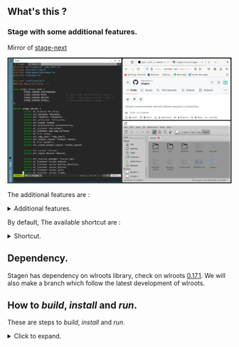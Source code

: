 ## What's this ?

### Stage with some additional features.

Mirror of [stage-next](https://gitlab.com/lidgl/stage-next)

![Stagen with pseudo tile](/stagen.png "Stagen + pseudo tile")

The additional features are :

<details>
  <summary>Additional features.</summary>

- Tap to click support, for touchpad laptop users.
- Close window function, to close window via keybind.
- Window manipulation function via keybind.
    - Move window to any direction (left, right, up, down and center).
    - Resize window to any direction (left, right, up, down and half width and height of screen).
    - Maximize window.
    - Snap window to any direction (left, right, up, down and center).
    - Pseudo minimize.
    - Fullscreen window.
- launcher (wofi).
- Screencopy protokol to support screenshot.
- Primary selection protocol.
- Simple background color.
- Simple exclusive zone to place a bar / panel at right, toggleable. The only tested and working panel is lxqt-panel.
- Simple rule for a specific app_id / title, e.g for lxqt-panel.
- Screenshot via external tool (grim), for fullscreen screenshot and focused-window screenshot.
- Simple show desktop.
- Send to desktop, send all minimized windows back to desktop / surface.
- Cursor theme option, we can set the cursor theme using these envs, **XCURSOR_THEME** (cursor theme) and **XCURSOR_SIZE** (cursor size).
- Window maximizing and minimizing via decoration button. 
- Support for simple virtual keyboard and virtual pointer support, allowing us to use tools that need virtual keyboard and virtual pointer support (e.g. wtype, ydotool).
- Simple popup unconstrain, works on maximized window only.
- Workspace feature, optional.
- Half_width_height function, resizing window so the window has half width and height of screen.
- Support for compilation / build using meson.

</details>

By default, The available shortcut are :

<details>
  <summary>Shortcut.</summary>

- mod + enter : Open terminal (foot).
- mod + p : Open launcher (wofi).
- mod + h : maximize window vertically to left.
- mod + l : maximize window vertically to right.
- mod + f : maximize window.
- mod + shift + f : fullscreen window.
- mod + Shift + q : close / quit compositor.
- mod + q : close / kill window.
- mod + j : send window to the lowest / minimize.
- mod + k : send window to the highest position.
- mod + {left, right, up, down} : move window to left, right, up, down.
- mod + shift + {l, h, k, j} : resize window to left, right, up, down.
- mod + shift + {r, e, t, w} : move window to most left, right, up, down of the screen.
- mod + Tab : cycle window.
- mod + z : toggle exclusive zone.
- mod + w : screenshot for the focused-window.
- mod + shift + p : screenshot for fullscreen.
- mod + {0,1,2,..,9} : change focus to workspace 0 - 9.
- mod + shift + {0,1,2,..,9} : send window to desired `workspace`. 
- mod + shift + o : resize window so the window has half width and height of screen.

</details>

## Dependency.

Stagen has dependency on wlroots library, check on wlroots [0.17.1](https://gitlab.freedesktop.org/wlroots/wlroots/-/releases/0.17.1). We will also make a branch which follow the latest development of wlroots.

## How to *build*, *install* and *run*.

These are steps to *build*, *install* and *run*.

<details>
  <summary>Click to expand.</summary>

1. Adjust the setting or configuration at config/config.h !
1. Adjust the keybind / shortcut at stage.c, check at handle_keybinding function (optional) !
1. Build with `make` !
1. Install with `make install` to install stagen !
1. To make screenshot work properly, run stage with this command !

    ```
    $ /path/to/stage > ~/.cache/tiny_info
    ```

1. Don't Forget to copy the screenshot script "misc/ss_window" to your $PATH !
1. We can run stage using custom cursor theme using these envs, **XCURSOR_THEME** (cursor theme) and **XCURSOR_SIZE** (cursor size).

    ```
    $ XCURSOR_THEME=your_cursor_theme XCURSOR_SIZE=cursor_size /path/to/stage > ~/.cache/tiny_info
    ```

1. Stage also support meson for compilation.

    ```
    $ meson setup build
    $ ninja -C build
    ```

</details>

